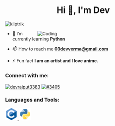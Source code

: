 <h1 align="center">Hi 👋, I'm Dev</h1>
<p align="left"> <img src="https://komarev.com/ghpvc/?username=kliptrik&label=Profile%20views&color=0e75b6&style=flat" alt="kliptrik" /> </p>
<img align="right" alt="Coding" width="400" src="https://media.tenor.com/images/9c85920928088670bea734ecb1e006e8/tenor.gif">



- 🌱 I’m currently learning **Python**

- 📫 How to reach me **03devverma@gmail.com**

- ⚡ Fun fact **I am an artist and I love anime.**

<h3 align="left">Connect with me:</h3>
<p align="left">
<a href="https://instagram.com/devrajput3383" target="blank"><img align="center" src="https://raw.githubusercontent.com/rahuldkjain/github-profile-readme-generator/master/src/images/icons/Social/instagram.svg" alt="devrajput3383" height="30" width="40" /></a>
<a href="https://discord.gg/#3405" target="blank"><img align="center" src="https://raw.githubusercontent.com/rahuldkjain/github-profile-readme-generator/master/src/images/icons/Social/discord.svg" alt="#3405" height="30" width="40" /></a>
</p>

<h3 align="left">Languages and Tools:</h3>
<p align="left"> <a href="https://www.cprogramming.com/" target="_blank" rel="noreferrer"> <img src="https://raw.githubusercontent.com/devicons/devicon/master/icons/c/c-original.svg" alt="c" width="40" height="40"/> </a> <a href="https://www.python.org" target="_blank" rel="noreferrer"> <img src="https://raw.githubusercontent.com/devicons/devicon/master/icons/python/python-original.svg" alt="python" width="40" height="40"/> </a> </p>
